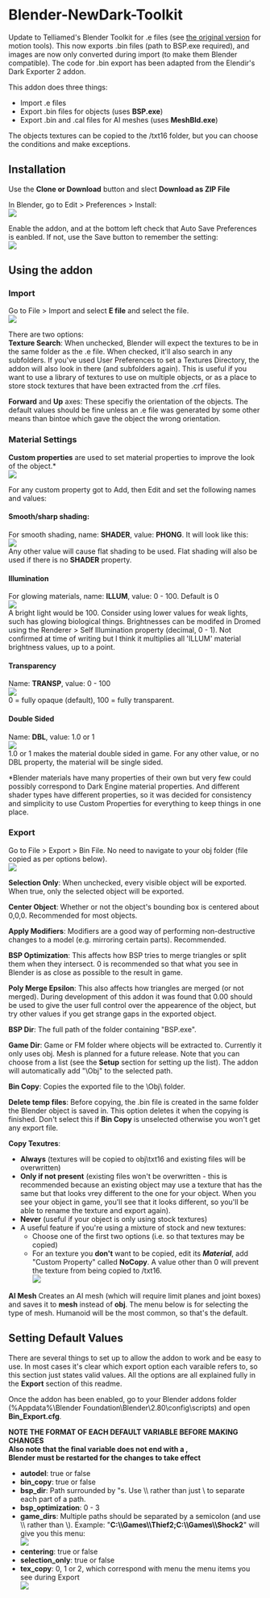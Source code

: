 # Blender-NewDark-Toolkit
Update to Telliamed's Blender Toolkit for .e files (see [the original version](https://www.ttlg.com/forums/showthread.php?t=136431) for motion tools). This now exports .bin files (path to BSP.exe required), and images are now only converted during import (to make them Blender compatible). The code for .bin export has been adapted from the Elendir's Dark Exporter 2 addon.

This addon does three things:
- Import .e files
- Export .bin files for objects (uses **BSP.exe**)
- Export .bin and .cal files for AI meshes (uses **MeshBld.exe**)

The objects textures can be copied to the /txt16 folder, but you can choose the conditions and make exceptions.

## Installation
Use the **Clone or Download** button and slect **Download as ZIP File**

In Blender, go to Edit > Preferences > Install:<br />
![](BlenderNDToolkit/Install.jpg)

Enable the addon, and at the bottom left check that Auto Save Preferences is eanbled. If not, use the Save button to remember the setting:<br />
![](BlenderNDToolkit/EnableAndSave.jpg)

## Using the addon

### Import
Go to File > Import and select **E file** and select the file.<br/>
![](BlenderNDToolkit/ImportOptions.jpg)

There are two options:<br />
**Texture Search**: When unchecked, Blender will expect the textures to be in the same folder as the .e file. When checked, it'll also search in any subfolders. If you've used User Preferences to set a Textures Directory, the addon will also look in there (and subfolders again). This is useful if you want to use a library of textures to use on multiple objects, or as a place to store stock textures that have been extracted from the .crf files.

**Forward** and **Up** axes: These specifiy the orientation of the objects. The default values should be fine unless an .e file was generated by some other means than bintoe which gave the object the wrong orientation.

### Material Settings
**Custom properties** are used to set material properties to improve the look of the object.*<br />
![](BlenderNDToolkit/CustomProp.jpg)

For any custom property got to Add, then Edit and set the following names and values:

#### Smooth/sharp shading:
For smooth shading, name: **SHADER**, value: **PHONG**. It will look like this:<br />
![](BlenderNDToolkit/PhongShader.jpg)<br />
Any other value will cause flat shading to be used. Flat shading will also be used if there is no **SHADER** property.

#### Illumination
For glowing materials, name: **ILLUM**, value: 0 - 100. Default is 0<br />
![](BlenderNDToolkit/IllumValue.jpg)<br />
A bright light would be 100. Consider using lower values for weak lights, such has glowing biological things. Brightnesses can be modifed in Dromed using the Renderer > Self Illumination property (decimal, 0 - 1). Not confirmed at time of writing but I think it multiplies all 'ILLUM' material brightness values, up to a point.

#### Transparency
Name: **TRANSP**, value: 0 - 100<br />
![](BlenderNDToolkit/TranspValue.jpg)<br />
0 = fully opaque (default), 100 = fully transparent.

#### Double Sided
Name: **DBL**, value: 1.0 or 1<br />
![](BlenderNDToolkit/DoubleValue.jpg)<br />
1.0 or 1 makes the material double sided in game. For any other value, or no DBL property, the material will be single sided.

*Blender materials have many properties of their own but very few could possibly correspond to Dark Engine material properties. And different shader types have different properties, so it was decided for consistency and simplicity to use Custom Properties for everything to keep things in one place.

### Export
Go to File > Export > Bin File. No need to navigate to your obj folder (file copied as per options below).<br/>
![](BlenderNDToolkit/ExportOptions.jpg)

**Selection Only**: When unchecked, every visible object will be exported. When true, only the selected object will be exported.

**Center Object**: Whether or not the object's bounding box is centered about 0,0,0. Recommended for most objects.

**Apply Modifiers**: Modifiers are a good way of performing non-destructive changes to a model (e.g. mirroring certain parts).  Recommended.

**BSP Optimization**: This affects how BSP tries to merge triangles or split them when they intersect. 0 is recommended so that what you see in Blender is as close as possible to the result in game.

**Poly Merge Epsilon**: This also affects how triangles are merged (or not merged). During development of this addon it was found that 0.00 should be used to give the user full control over the appearence of the object, but try other values if you get strange gaps in the exported object.

**BSP Dir**: The full path of the folder containing "BSP.exe".

**Game Dir**: Game or FM folder where objects will be extracted to. Currently it only uses obj. Mesh is planned for a future release. Note that you can choose from a list (see the **Setup** section for setting up the list). The addon will automatically add "\Obj" to the selected path.

**Bin Copy**: Copies the exported file to the \Obj\ folder.

**Delete temp files**: Before copying, the .bin file is created in the same folder the Blender object is saved in. This option deletes it when the copying is finished. Don't select this if **Bin Copy** is unselected otherwise you won't get any export file.

**Copy Texutres**:
- **Always** (textures will be copied to obj\txt16 and existing files will be overwritten)
- **Only if not present** (existing files won't be overwritten - this is recommended because an existing object may use a texture that has the same but that looks vrey different to the one for your object. When you see your object in game, you'll see that it looks different, so you'll be able to rename the texture and export again).
- **Never** (useful if your object is only using stock textures)
- A useful feature if you're using a mixture of stock and new textures:<br/>
  - Choose one of the first two options (i.e. so that textures may be copied)
  - For an texture you **don't** want to be copied, edit its ***Material***, add "Custom Property" called **NoCopy**. A value other than 0 will prevent the texture from being copied to /txt16.<br/>
![](BlenderNDToolkit/NoCopy.jpg)
  

**AI Mesh**
Creates an AI mesh (which will require limit planes and joint boxes) and saves it to **mesh** instead of **obj**. The menu below is for selecting the type of mesh. Humanoid will be the most common, so that's the default.


## Setting Default Values
There are several things to set up to allow the addon to work and be easy to use. In most cases it's clear which export option each varaible refers to, so this section just states valid values. All the options are all explained fully in the **Export** section of this readme.

Once the addon has been enabled, go to your Blender addons folder (%Appdata%\Blender Foundation\Blender\2.80\config\scripts) and open **Bin_Export.cfg**.

**__NOTE THE FORMAT OF EACH DEFAULT VARIABLE BEFORE MAKING CHANGES__**<br />
__Also note that the final variable does not end with a ,__<br />
__Blender must be restarted for the changes to take effect__<br />

- **autodel**: true or false
- **bin_copy**: true or false
- **bsp_dir**: Path surrounded by "s. Use \\\ rather than just \\ to separate each part of a path.
- **bsp_optimization**: 0 - 3
- **game_dirs**: Multiple paths should be separated by a semicolon (and use \\\ rather than \\). Example: "**C:\\\Games\\\Thief2;C:\\\Games\\\Shock2**" will give you this menu:<br />
![](BlenderNDToolkit/MultipleGameDirs.jpg)
- **centering**: true or false
- **selection_only**: true or false
- **tex_copy**: 0, 1 or 2, which correspond with menu the menu items you see during Export<br />
![](BlenderNDToolkit/CopyTexOptions.jpg)
